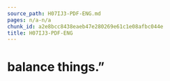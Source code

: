 ```yaml
---
source_path: H07IJ3-PDF-ENG.md
pages: n/a-n/a
chunk_id: a2e8bcc8438eaeb47e280269e61c1e08afbc044e
title: H07IJ3-PDF-ENG
---
```

# balance things.”
